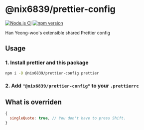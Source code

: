 # @nix6839/prettier-config

[![Node.js CI](https://github.com/nix6839/prettier-config/actions/workflows/node-ci.yml/badge.svg)](https://github.com/nix6839/prettier-config/actions/workflows/node-ci.yml)
[![npm version](https://badge.fury.io/js/@nix6839%2Fprettier-config.svg)](https://badge.fury.io/js/@nix6839%2Fprettier-config)

Han Yeong-woo's extensible shared Prettier config

## Usage

### 1. Install prettier and this package

```sh
npm i -D @nix6839/prettier-config prettier
```

### 2. Add `"@nix6839/prettier-config"` to your `.prettierrc`

## What is overriden

```js
{
  singleQuote: true, // You don't have to press Shift.
}
```
